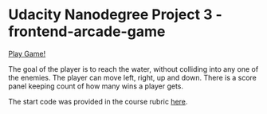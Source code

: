 Udacity Nanodegree Project 3 - frontend-arcade-game
===============================
[Play Game!](https://rawgit.com/Mingyismith/Project-3-Frogger/master/index.html)

The goal of the player is to reach the water, without colliding into any one of the enemies. The player can move left, right, up and down.
There is a score panel keeping count of how many wins a player gets.

The start code was provided in the course rubric [here](https://github.com/udacity/frontend-nanodegree-arcade-game).

